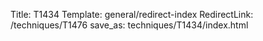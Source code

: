 Title: T1434
Template: general/redirect-index
RedirectLink: /techniques/T1476
save_as: techniques/T1434/index.html